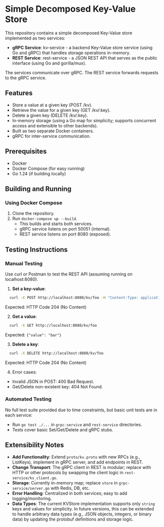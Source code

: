 # Simple Decomposed Key-Value Store

This repository contains a simple decomposed Key-Value store implemented as two services:
- **gRPC Service**: kv-service - a backend Key-Value store service (using Go and gRPC) that handles storage operations in-memory.
- **REST Service**: rest-service - a JSON REST API that serves as the public interface (using Go and gorilla/mux).

The services communicate over gRPC. The REST service forwards requests to the gRPC service.

## Features
- Store a value at a given key (POST /kv).
- Retrieve the value for a given key (GET /kv/:key).
- Delete a given key (DELETE /kv/:key).
- In-memory storage (using a Go map for simplicity; supports concurrent access and extensible to other backends).
- Built as two separate Docker containers.
- gRPC for inter-service communication.

## Prerequisites
- Docker
- Docker Compose (for easy running)
- Go 1.24 (if building locally)

## Building and Running

### Using Docker Compose
1. Clone the repository.
2. Run `docker-compose up --build`.
   - This builds and starts both services.
   - gRPC service listens on port 50051 (internal).
   - REST service listens on port 8080 (exposed).

## Testing Instructions

### Manual Testing
Use curl or Postman to test the REST API (assuming running on localhost:8080).

1. **Set a key-value**:

```sh
  curl -X POST http://localhost:8080/kv/foo -H "Content-Type: application/json" -d '{"value": "bar"}'
```
Expected: HTTP Code 204 (No Content)

2. **Get a value**:

```sh
  curl -X GET http://localhost:8080/kv/foo
```
Expected: `{"value": "bar"}`

3. **Delete a key**:

```sh
  curl -X DELETE http://localhost:8080/kv/foo
```

Expected: HTTP Code 204 (No Content)

4. Error cases:
- Invalid JSON in POST: 400 Bad Request.
- Get/Delete non-existent key: 404 Not Found.

### Automated Testing
No full test suite provided due to time constraints, but basic unit tests are in each service:
- Run `go test ./...` in `grpc-service` and `rest-service` directories.
- Tests cover basic Set/Get/Delete and gRPC stubs.

## Extensibility Notes
- **Add Functionality**: Extend `proto/kv.proto` with new RPCs (e.g., ListKeys), implement in gRPC server, and add endpoints in REST.
- **Change Transport**: The gRPC client in REST is modular; replace with HTTP or other protocols by swapping the client logic in `rest-service/kv_client.go`.
- **Storage**: Currently in-memory map; replace `store` in `grpc-service/server.go` with Redis, DB, etc.
- **Error Handling**: Centralized in both services; easy to add logging/monitoring.
- **Data Types**: The current KVStore implementation supports only `string` keys and values for simplicity. In future versions, this can be extended to handle arbitrary data types (e.g., JSON objects, integers, or binary data) by updating the protobuf definitions and storage logic.

